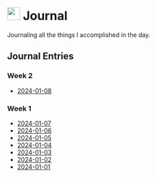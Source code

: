 <h1><img src="https://emojis.slackmojis.com/emojis/images/1648075155/56583/journal.gif?1648075155" width="30"/> Journal </h1>

<p>Journaling all the things I accomplished in the day.</p>

<h2>Journal Entries</h2>
<h3>Week 2</h3>
<ul>
    <li><a href="2024/01-January/2024-01-08.md">2024-01-08</a></li>
</ul>
<h3>Week 1</h3>
<ul>
    <li><a href="2024/01-January/2024-01-07.md">2024-01-07</a></li>
    <li><a href="2024/01-January/2024-01-06.md">2024-01-06</a></li>
    <li><a href="2024/01-January/2024-01-05.md">2024-01-05</a></li>
    <li><a href="2024/01-January/2024-01-04.md">2024-01-04</a></li>
    <li><a href="2024/01-January/2024-01-03.md">2024-01-03</a></li>
    <li><a href="2024/01-January/2024-01-02.md">2024-01-02</a></li>
    <li><a href="2024/01-January/2024-01-01.md">2024-01-01</a></li>
</ul>
